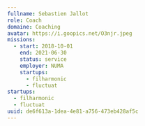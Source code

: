 ```yaml
---
fullname: Sebastien Jallot
role: Coach
domaine: Coaching
avatar: https://i.goopics.net/O3njr.jpeg
missions:
  - start: 2018-10-01
    end: 2021-06-30
    status: service
    employer: NUMA
    startups:
      - filharmonic
      - fluctuat
startups:
  - filharmonic
  - fluctuat
uuid: de6f613a-1dea-4e81-a756-473eb428af5c
---
```

